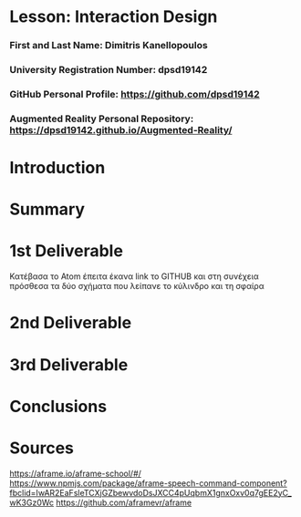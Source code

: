 # Lesson: Interaction Design

### First and Last Name: Dimitris Kanellopoulos 
### University Registration Number: dpsd19142
### GitHub Personal Profile: https://github.com/dpsd19142
### Augmented Reality Personal Repository: https://dpsd19142.github.io/Augmented-Reality/

# Introduction

# Summary


# 1st Deliverable
 Κατέβασα το Atom έπειτα έκανα link το GITHUB και στη συνέχεια πρόσθεσα τα δύο σχήματα που λείπανε το κύλινδρο και τη σφαίρα 
# 2nd Deliverable


# 3rd Deliverable 


# Conclusions


# Sources
https://aframe.io/aframe-school/#/
https://www.npmjs.com/package/aframe-speech-command-component?fbclid=IwAR2EaFsleTCXjGZbewvdoDsJXCC4pUqbmX1gnxOxv0q7gEE2yC_wK3Gz0Wc
https://github.com/aframevr/aframe
